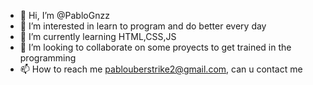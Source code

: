 - 👋 Hi, I’m @PabloGnzz
- 👀 I’m interested in learn to program and do better every day
- 🌱 I’m currently learning HTML,CSS,JS
- 💞️ I’m looking to collaborate on some proyects to get trained in the programming
- 📫 How to reach me pablouberstrike2@gmail.com, can u contact me

<!---
PabloGnzz/PabloGnzz is a ✨ special ✨ repository because its `README.md` (this file) appears on your GitHub profile.
You can click the Preview link to take a look at your changes.
--->
